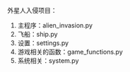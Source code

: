 外星人入侵项目：
1. 主程序：alien_invasion.py
2. 飞船：ship.py
3. 设置：settings.py
4. 游戏相关的函数：game_functions.py
5. 系统相关：system.py